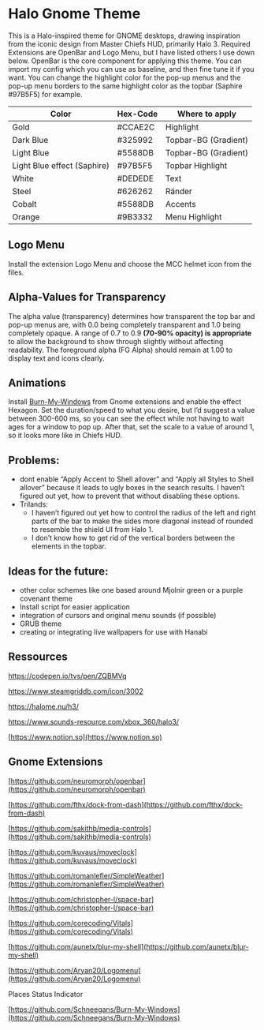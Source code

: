 # Halo Gnome Theme

This is a Halo-inspired theme for GNOME desktops, drawing inspiration from the iconic design from Master Chiefs HUD, primarily Halo 3. Required Extensions are OpenBar and Logo Menu, but I have listed others I use down below. OpenBar is the core component for applying this theme. You can import my config which you can use as baseline, and then fine tune it if you want. You can change the highlight color for the pop-up menus and the pop-up menu borders to the same highlight color as the topbar (Saphire #97B5F5) for example.

| Color | Hex-Code | Where to apply |
| --- | --- | --- |
| Gold   | #CCAE2C | Highlight |
| Dark Blue | #325992 | Topbar-BG (Gradient) |
| Light Blue | #5588DB | Topbar-BG (Gradient) |
| Light Blue effect (Saphire)  | #97B5F5 | Topbar Highlight |
| White | #DEDEDE | Text |
| Steel | #626262 | Ränder |
| Cobalt | #5588DB | Accents |
| Orange | #9B3332 | Menu Highlight |

## Logo Menu

Install the extension Logo Menu and choose the MCC helmet icon from the files.

## Alpha-Values for Transparency

The alpha value (transparency) determines how transparent the top bar and pop-up menus are, with 0.0 being completely transparent and 1.0 being completely opaque. A range of 0.7 to 0.9 **(70-90% opacity) is appropriate** to allow the background to show through slightly without affecting readability. The foreground alpha (FG Alpha) should remain at 1.00 to display text and icons clearly.

## Animations

Install [Burn-My-Windows](https://github.com/Schneegans/Burn-My-Windows) from Gnome extensions and enable the effect Hexagon. Set the duration/speed to what you desire, but I’d suggest a value between 300-600 ms, so you can see the effect while not having to wait ages for a window to pop up. After that, set the scale to a value of around 1, so it looks more like in Chiefs HUD.

## Problems:

- dont enable “Apply Accent to Shell allover” and “Apply all Styles to Shell allover” because it leads to ugly boxes in the search results. I haven’t figured out yet, how to prevent that without disabling these options.
- Trilands:
    - I haven’t figured out yet how to control the radius of the left and right parts of the bar to make the sides more diagonal instead of rounded to resemble the shield UI from Halo 1.
    - I don’t know how to get rid of the vertical borders between the elements in the topbar.

## Ideas for the future:

- other color schemes like one based around Mjolnir green or a purple covenant theme
- Install script for easier application
- integration of cursors and original menu sounds (if possible)
- GRUB theme
- creating or integrating live wallpapers for use with Hanabi

## Ressources

https://codepen.io/tvs/pen/ZQBMVq

https://www.steamgriddb.com/icon/3002

https://halome.nu/h3/

https://www.sounds-resource.com/xbox_360/halo3/

[https://www.notion.so](https://www.notion.so)

## Gnome Extensions

[https://github.com/neuromorph/openbar](https://github.com/neuromorph/openbar)

[https://github.com/fthx/dock-from-dash](https://github.com/fthx/dock-from-dash)

[https://github.com/sakithb/media-controls](https://github.com/sakithb/media-controls)

[https://github.com/kuvaus/moveclock](https://github.com/kuvaus/moveclock)

[https://github.com/romanlefler/SimpleWeather](https://github.com/romanlefler/SimpleWeather)

[https://github.com/christopher-l/space-bar](https://github.com/christopher-l/space-bar)

[https://github.com/corecoding/Vitals](https://github.com/corecoding/Vitals)

[https://github.com/aunetx/blur-my-shell](https://github.com/aunetx/blur-my-shell)

[https://github.com/Aryan20/Logomenu](https://github.com/Aryan20/Logomenu)

[](https://gitlab.gnome.org/GNOME/gnome-shell-extensions)

Places Status Indicator

[https://github.com/Schneegans/Burn-My-Windows](https://github.com/Schneegans/Burn-My-Windows)